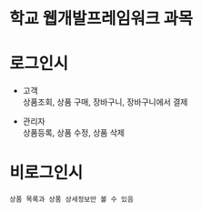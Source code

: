 학교 웹개발프레임워크 과목
======================

# 로그인시
* 고객    
    상품조회, 상품 구매, 장바구니, 장바구니에서 결제    
    
* 관리자    
    상품등록, 상품 수정, 상품 삭제    
    
# 비로그인시
    상품 목록과 상품 상세정보만 볼 수 있음    


